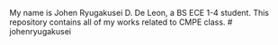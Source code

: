 My name is Johen Ryugakusei D. De Leon, a BS ECE 1-4 student. This repository contains all of my works related to CMPE class. # johenryugakusei
